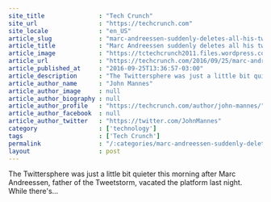 ```yaml
---
site_title               : "Tech Crunch"
site_url                 : "https://techcrunch.com"
site_locale              : "en_US"
article_slug             : "marc-andreessen-suddenly-deletes-all-his-tweets-goes-on-twitter-break"
article_title            : "Marc Andreessen suddenly deletes all his tweets, goes on Twitter break"
article_image            : "https://tctechcrunch2011.files.wordpress.com/2016/09/gettyimages-604311102.jpg?w=764&h=400&crop=1"
article_url              : "https://techcrunch.com/2016/09/25/marc-andreessen-suddenly-deletes-all-his-tweets-goes-on-twitter-break/"
article_published_at     : "2016-09-25T13:36:57-03:00"
article_description      : "The Twittersphere was just a little bit quieter this morning after Marc Andreessen, father of the Tweetstorm, vacated the platform last night. While there's..."
article_author_name      : "John Mannes"
article_author_image     : null
article_author_biography : null
article_author_profile   : "https://techcrunch.com/author/john-mannes/"
article_author_facebook  : null
article_author_twitter   : "https://twitter.com/JohnMannes"
category                 : ['technology']
tags                     : ['Tech Crunch']
permalink                : "/:categories/marc-andreessen-suddenly-deletes-all-his-tweets-goes-on-twitter-break/"
layout                   : post
---
```


The Twittersphere was just a little bit quieter this morning after Marc Andreessen, father of the Tweetstorm, vacated the platform last night. While there's...
